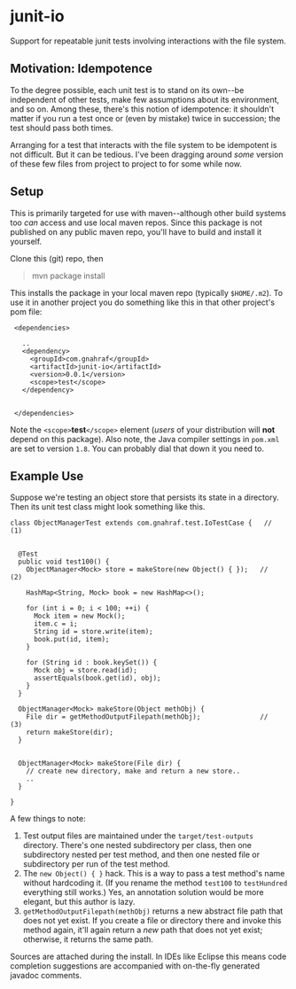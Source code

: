 # junit-io

Support for repeatable junit tests involving interactions with the file system.

## Motivation: Idempotence

To the degree possible, each unit test is to stand on its own--be independent of other tests, make few assumptions about its environment, and so on. Among these, there's this notion of idempotence: it shouldn't matter if you run a test once or (even by mistake) twice in succession; the test should pass both times.

Arranging for a test that interacts with the file system to be idempotent is not difficult. But it can be tedious. I've been dragging around *some* version of these few files from project to project to for some while now.

## Setup

This is primarily targeted for use with maven--although other build systems too *can* access and use local maven repos. Since this package is not published on any public maven repo, you'll have to build and install it yourself.

Clone this (git) repo, then

> mvn package install

This installs the package in your local maven repo (typically `$HOME/.m2`). To use it in another project you do something like this in that other project's pom file:

```
 <dependencies>
   
   ..
   <dependency>
     <groupId>com.gnahraf</groupId>
     <artifactId>junit-io</artifactId>
     <version>0.0.1</version>
     <scope>test</scope>
   </dependency>
   
   
 </dependencies>
```

Note the `<scope>`**test**`</scope>` element (*users* of your distribution will **not**  depend on this package). Also note, the Java compiler settings in `pom.xml` are set to version `1.8`. You can probably dial that down it you need to.

## Example Use

Suppose we're testing an object store that persists its state in a directory. Then its unit test class might look something like this. 

```
class ObjectManagerTest extends com.gnahraf.test.IoTestCase {   //          (1)
  
  
  @Test
  public void test100() {
    ObjectManager<Mock> store = makeStore(new Object() { });   //           (2)
    
    HashMap<String, Mock> book = new HashMap<>();
    
    for (int i = 0; i < 100; ++i) {
      Mock item = new Mock();
      item.c = i;
      String id = store.write(item);
      book.put(id, item);
    }
    
    for (String id : book.keySet()) {
      Mock obj = store.read(id);
      assertEquals(book.get(id), obj);
    }
  }
  
  ObjectManager<Mock> makeStore(Object methObj) {
    File dir = getMethodOutputFilepath(methObj);               //           (3)
    return makeStore(dir);
  }
  
  
  ObjectManager<Mock> makeStore(File dir) {
    // create new directory, make and return a new store..
    ..
  }

}

```

A few things to note:

1. Test output files are maintained under the `target/test-outputs` directory. There's one nested subdirectory per class, then one subdirectory nested per test method, and then one nested file or subdirectory per run of the test method.
2. The `new Object() { }` hack. This is a way to pass a test method's name without hardcoding it. (If you rename the method `test100` to `testHundred` everything still works.) Yes, an annotation solution would be more elegant, but this author is lazy.
3. `getMethodOutputFilepath(methObj)` returns a new abstract file path that does not yet exist. If you create a file or directory there and invoke this method again, it'll again return a *new* path that does not yet exist; otherwise, it returns the same path.

Sources are attached during the install. In IDEs like Eclipse this means code completion suggestions are accompanied with on-the-fly generated javadoc comments. 



